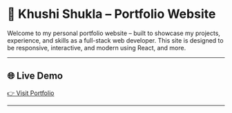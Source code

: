 # 🚀 Khushi Shukla – Portfolio Website

Welcome to my personal portfolio website – built to showcase my projects, experience, and skills as a full-stack web developer. This site is designed to be responsive, interactive, and modern using React, and more.

---

## 🌐 Live Demo

[👉 Visit Portfolio](https://my-portfolio-website-flax-one.vercel.app)

---
